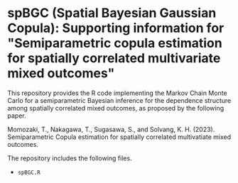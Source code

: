 # spBGC (Spatial Bayesian Gaussian Copula): Supporting information for "Semiparametric copula estimation for spatially correlated multivariate mixed outcomes"

This repository provides the R code implementing the Markov Chain Monte Carlo for a semiparametric Bayesian inference for the dependence structure among spatially correlated mixed outcomes, as proposed by the following paper.

Momozaki, T., Nakagawa, T., Sugasawa, S., and Solvang, K. H. (2023). Semiparametric Copula estimation for spatially correlated multivatiate mixed outcomes. 

The repository includes the following files.
- `spBGC.R`
